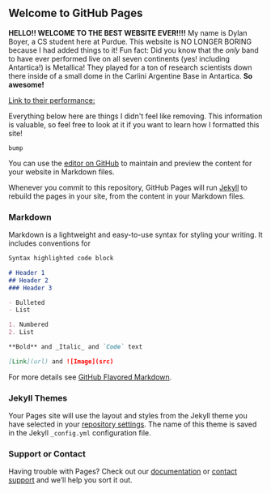 ## Welcome to GitHub Pages

**HELLO!! WELCOME TO THE BEST WEBSITE EVER!!!!**
My name is Dylan Boyer, a CS student here at Purdue. This website is NO LONGER BORING because I had added things to it!
Fun fact: Did you know that the _only_ band to have ever performed live on all seven continents (yes! including Antartica!) is Metallica! They played for a ton of research scientists down there inside of a small dome in the Carlini Argentine Base in Antartica.
**So awesome!**

[Link to their performance:](https://www.youtube.com/watch?v=2Hi2u98VKxc)

Everything below here are things I didn't feel like removing. This information is valuable, so feel free to look at it if you want to learn how I formatted this site!


```
bump
```

You can use the [editor on GitHub](https://github.com/kalutes/CS193_Fall18_Lab1/edit/master/index.md) to maintain and preview the content for your website in Markdown files.

Whenever you commit to this repository, GitHub Pages will run [Jekyll](https://jekyllrb.com/) to rebuild the pages in your site, from the content in your Markdown files.

### Markdown

Markdown is a lightweight and easy-to-use syntax for styling your writing. It includes conventions for

```markdown
Syntax highlighted code block

# Header 1
## Header 2
### Header 3

- Bulleted
- List

1. Numbered
2. List

**Bold** and _Italic_ and `Code` text

[Link](url) and ![Image](src)
```

For more details see [GitHub Flavored Markdown](https://guides.github.com/features/mastering-markdown/).

### Jekyll Themes

Your Pages site will use the layout and styles from the Jekyll theme you have selected in your [repository settings](https://github.com/kalutes/CS193_Fall18_Lab1/settings). The name of this theme is saved in the Jekyll `_config.yml` configuration file.

### Support or Contact

Having trouble with Pages? Check out our [documentation](https://help.github.com/categories/github-pages-basics/) or [contact support](https://github.com/contact) and we’ll help you sort it out.

